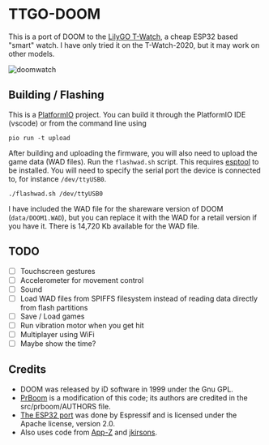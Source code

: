 TTGO-DOOM
=========

This is a port of DOOM to the [LilyGO T-Watch](https://www.tindie.com/products/ttgo/lilygor-ttgo-t-watch-2020/), a cheap ESP32 based "smart" watch. I have only tried it on the T-Watch-2020, but it may work on other models.

![doomwatch](https://user-images.githubusercontent.com/3131268/92416444-5cfcd400-f112-11ea-84e7-c824d945da85.png)

Building / Flashing
-------------------

This is a [PlatformIO](https://platformio.org/) project. You can build it through the PlatformIO IDE (vscode) or from the command line using

```
pio run -t upload
```

After building and uploading the firmware, you will also need to upload the game data (WAD files). Run the `flashwad.sh` script. This requires [esptool](https://github.com/espressif/esptool) to be installed. You will need to specify the serial port the device is connected to, for instance `/dev/ttyUSB0`.

```
./flashwad.sh /dev/ttyUSB0
```

I have included the WAD file for the shareware version of DOOM (`data/DOOM1.WAD`), but you can replace it with the WAD for a retail version if you have it. There is 14,720 Kb available for the WAD file.

TODO
----
- [ ] Touchscreen gestures
- [ ] Accelerometer for movement control
- [ ] Sound
- [ ] Load WAD files from SPIFFS filesystem instead of reading data directly from flash partitions
- [ ] Save / Load games
- [ ] Run vibration motor when you get hit
- [ ] Multiplayer using WiFi
- [ ] Maybe show the time?

Credits
-------
* DOOM was released by iD software in 1999 under the Gnu GPL.
* [PrBoom](http://prboom.sourceforge.net/) is a modification of this code; its authors are credited in the src/prboom/AUTHORS file.
* [The ESP32 port](https://github.com/espressif/esp32-doom) was done by Espressif and is licensed under the Apache license, version 2.0.
* Also uses code from [App-Z](https://github.com/app-z/esp32-doom) and [jkirsons](https://github.com/jkirsons/doom-espidf).
